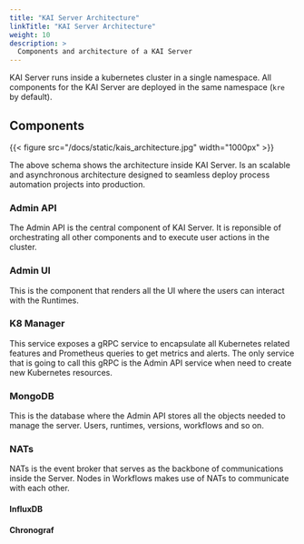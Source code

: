 ```yaml
---
title: "KAI Server Architecture"
linkTitle: "KAI Server Architecture"
weight: 10
description: >
  Components and architecture of a KAI Server
---
```


KAI Server runs inside a kubernetes cluster in a single namespace. All components for the KAI Server are deployed in the same namespace (`kre` by default).

## Components

{{< figure src="/docs/static/kais_architecture.jpg" width="1000px" >}}


The above schema shows the architecture inside KAI Server. Is an scalable and asynchronous architecture designed to seamless deploy process automation projects into production.


### Admin API

The Admin API is the central component of KAI Server. It is reponsible of orchestrating all other components and to execute user actions in the cluster.

### Admin UI

This is the component that renders all the UI where the users can interact with the Runtimes.

### K8 Manager

This service exposes a gRPC service to encapsulate all Kubernetes related features and Prometheus queries to get metrics and alerts. The only service that is going to call this gRPC is the Admin API service when need to create new Kubernetes resources.

### MongoDB

This is the database where the Admin API stores all the objects needed to manage the server. Users, runtimes, versions, workflows and so on.

### NATs

NATs is the event broker that serves as the backbone of communications inside the Server. Nodes in Workflows makes use of NATs to communicate with each other.

#### InfluxDB



#### Chronograf
